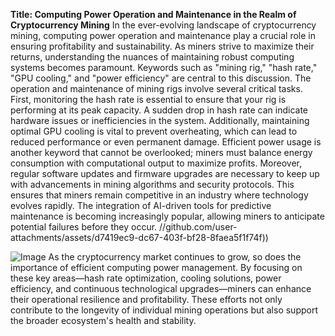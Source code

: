 **Title: Computing Power Operation and Maintenance in the Realm of Cryptocurrency Mining**
In the ever-evolving landscape of cryptocurrency mining, computing power operation and maintenance play a crucial role in ensuring profitability and sustainability. As miners strive to maximize their returns, understanding the nuances of maintaining robust computing systems becomes paramount. Keywords such as "mining rig," "hash rate," "GPU cooling," and "power efficiency" are central to this discussion.
The operation and maintenance of mining rigs involve several critical tasks. First, monitoring the hash rate is essential to ensure that your rig is performing at its peak capacity. A sudden drop in hash rate can indicate hardware issues or inefficiencies in the system. Additionally, maintaining optimal GPU cooling is vital to prevent overheating, which can lead to reduced performance or even permanent damage. Efficient power usage is another keyword that cannot be overlooked; miners must balance energy consumption with computational output to maximize profits.
Moreover, regular software updates and firmware upgrades are necessary to keep up with advancements in mining algorithms and security protocols. This ensures that miners remain competitive in an industry where technology evolves rapidly. The integration of AI-driven tools for predictive maintenance is becoming increasingly popular, allowing miners to anticipate potential failures before they occur.
 //github.com/user-attachments/assets/d7419ec9-dc67-403f-bf28-8faea5f1f74f))

![Image](https://github.com/user-attachments/assets/4a25d116-2220-4385-b08e-f287af8fcbc4)
As the cryptocurrency market continues to grow, so does the importance of efficient computing power management. By focusing on these key areas—hash rate optimization, cooling solutions, power efficiency, and continuous technological upgrades—miners can enhance their operational resilience and profitability. These efforts not only contribute to the longevity of individual mining operations but also support the broader ecosystem's health and stability.
